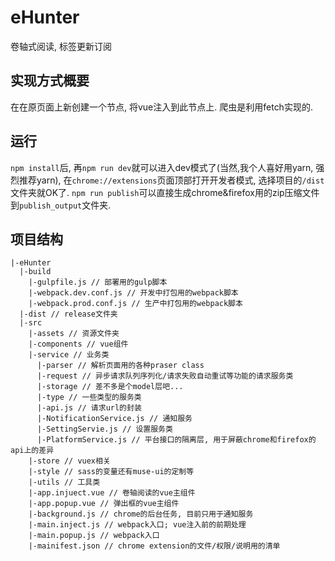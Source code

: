 # eHunter
卷轴式阅读, 标签更新订阅

## 实现方式概要
在在原页面上新创建一个节点, 将vue注入到此节点上. 爬虫是利用fetch实现的.

## 运行
`npm install`后, 再`npm run dev`就可以进入dev模式了(当然,我个人喜好用yarn, 强烈推荐yarn), 在`chrome://extensions`页面顶部打开开发者模式, 选择项目的`/dist`文件夹就OK了.
`npm run publish`可以直接生成chrome&firefox用的zip压缩文件到`publish_output`文件夹.

## 项目结构
```
|-eHunter
  |-build
    |-gulpfile.js // 部署用的gulp脚本
    |-webpack.dev.conf.js // 开发中打包用的webpack脚本
    |-webpack.prod.conf.js // 生产中打包用的webpack脚本
  |-dist // release文件夹
  |-src
    |-assets // 资源文件夹
    |-components // vue组件
    |-service // 业务类
      |-parser // 解析页面用的各种praser class
      |-request // 异步请求队列序列化/请求失败自动重试等功能的请求服务类
      |-storage // 差不多是个model层吧...
      |-type // 一些类型的服务类
      |-api.js // 请求url的封装
      |-NotificationService.js // 通知服务
      |-SettingServie.js // 设置服务类
      |-PlatformService.js // 平台接口的隔离层, 用于屏蔽chrome和firefox的api上的差异
    |-store // vuex相关
    |-style // sass的变量还有muse-ui的定制等
    |-utils // 工具类
    |-app.injuect.vue // 卷轴阅读的vue主组件
    |-app.popup.vue // 弹出框的vue主组件
    |-background.js // chrome的后台任务, 目前只用于通知服务
    |-main.inject.js // webpack入口; vue注入前的前期处理
    |-main.popup.js // webpack入口
    |-mainifest.json // chrome extension的文件/权限/说明用的清单
```